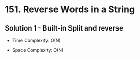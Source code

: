 # 151. Reverse Words in a String

## Solution 1 - Built-in Split and reverse

* Time Complexity: O(N)

* Space Complexity: O(N)
